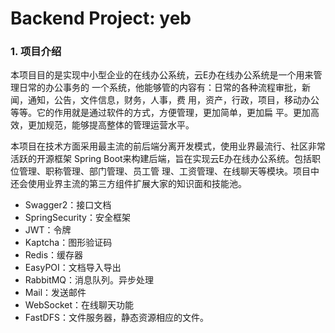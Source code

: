# Backend Project: yeb


### 1. 项目介绍

本项目目的是实现中小型企业的在线办公系统，云E办在线办公系统是一个用来管理日常的办公事务的 一个系统，他能够管的内容有：日常的各种流程审批，新闻，通知，公告，文件信息，财务，人事，费 用，资产，行政，项目，移动办公等等。它的作用就是通过软件的方式，方便管理，更加简单，更加扁 平。更加高效，更加规范，能够提高整体的管理运营水平。

本项目在技术方面采用最主流的前后端分离开发模式，使用业界最流行、社区非常活跃的开源框架 Spring Boot来构建后端，旨在实现云E办在线办公系统。包括职位管理、职称管理、部门管理、员工管 理、工资管理、在线聊天等模块。项目中还会使用业界主流的第三方组件扩展大家的知识面和技能池。


- Swagger2：接口文档
- SpringSecurity：安全框架
- JWT：令牌
- Kaptcha：图形验证码
- Redis：缓存器
- EasyPOI：文档导入导出
- RabbitMQ：消息队列。异步处理
- Mail：发送邮件
- WebSocket：在线聊天功能
- FastDFS：文件服务器，静态资源相应的文件。

